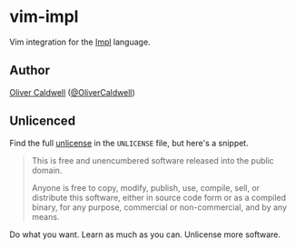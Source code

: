 # vim-impl

Vim integration for the [Impl][] language.

## Author

[Oliver Caldwell][author-site] ([@OliverCaldwell][author-twitter])

## Unlicenced

Find the full [unlicense][] in the `UNLICENSE` file, but here's a snippet.

>This is free and unencumbered software released into the public domain.
>
>Anyone is free to copy, modify, publish, use, compile, sell, or distribute this software, either in source code form or as a compiled binary, for any purpose, commercial or non-commercial, and by any means.

Do what you want. Learn as much as you can. Unlicense more software.

[unlicense]: http://unlicense.org/
[author-site]: http://oli.me.uk/
[author-twitter]: https://twitter.com/OliverCaldwell
[impl]: https://github.com/Olical/impl
